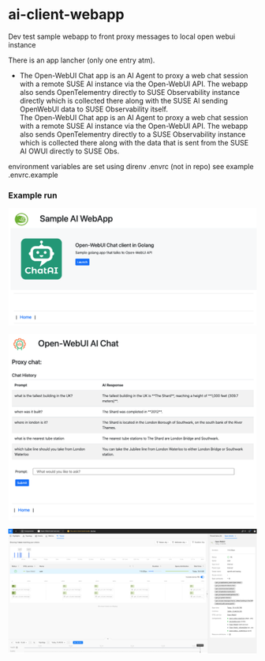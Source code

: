# ai-client-webapp
Dev test sample webapp to front proxy messages to local open webui instance

There is an app lancher (only one entry atm).  
- The Open-WebUI Chat app is an AI Agent to proxy a web chat session with a remote SUSE AI instance via the Open-WebUI API. The webapp also sends OpenTelementry directly to SUSE Observability instance directly which is collected there along with the SUSE AI sending OpenWebUI data to SUSE Observability itself.  
The Open-WebUI Chat app is an AI Agent to proxy a web chat session with a remote SUSE AI instance via the Open-WebUI API. The webapp also sends OpenTelementry directly to a SUSE Observability instance which is collected there along with the data that is sent from the SUSE AI OWUI directly to SUSE Obs.  
  
environment variables are set using direnv .envrc (not in repo) see example .envrc.example  

### Example run
![example-app-launch-menu](./assets/ai-webapp-launch-menu.png)
  
![example-webapp-chat-session](./assets/ai-webapp-chat-session.png)
  
![example-suse-observability](./assets/ai-webapp-suse-observability.png)
 
